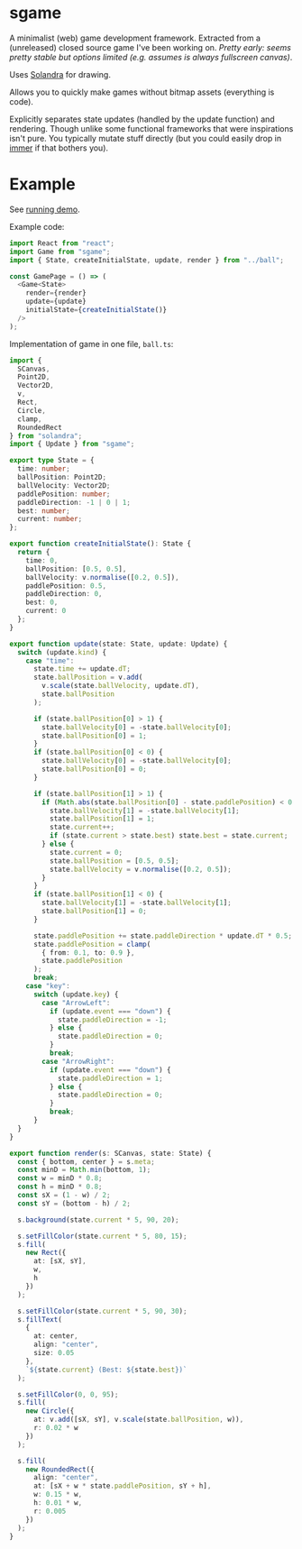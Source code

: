 # sgame

A minimalist (web) game development framework. Extracted from a (unreleased) closed source game I've been working on. _Pretty early: seems pretty stable but options limited (e.g. assumes is always fullscreen canvas)_.

Uses [Solandra](https://solandra.netlify.com/) for drawing.

Allows you to quickly make games without bitmap assets (everything is code).

Explicitly separates state updates (handled by the update function) and rendering. Though unlike some functional frameworks that were inspirations isn't pure. You typically mutate stuff directly (but you could easily drop in [immer](https://github.com/immerjs/immer) if that bothers you).

# Example

See [running demo](https://sgame.netlify.com/).

Example code:

```typescript
import React from "react";
import Game from "sgame";
import { State, createInitialState, update, render } from "../ball";

const GamePage = () => (
  <Game<State>
    render={render}
    update={update}
    initialState={createInitialState()}
  />
);
```

Implementation of game in one file, `ball.ts`:

```typescript
import {
  SCanvas,
  Point2D,
  Vector2D,
  v,
  Rect,
  Circle,
  clamp,
  RoundedRect
} from "solandra";
import { Update } from "sgame";

export type State = {
  time: number;
  ballPosition: Point2D;
  ballVelocity: Vector2D;
  paddlePosition: number;
  paddleDirection: -1 | 0 | 1;
  best: number;
  current: number;
};

export function createInitialState(): State {
  return {
    time: 0,
    ballPosition: [0.5, 0.5],
    ballVelocity: v.normalise([0.2, 0.5]),
    paddlePosition: 0.5,
    paddleDirection: 0,
    best: 0,
    current: 0
  };
}

export function update(state: State, update: Update) {
  switch (update.kind) {
    case "time":
      state.time += update.dT;
      state.ballPosition = v.add(
        v.scale(state.ballVelocity, update.dT),
        state.ballPosition
      );

      if (state.ballPosition[0] > 1) {
        state.ballVelocity[0] = -state.ballVelocity[0];
        state.ballPosition[0] = 1;
      }
      if (state.ballPosition[0] < 0) {
        state.ballVelocity[0] = -state.ballVelocity[0];
        state.ballPosition[0] = 0;
      }

      if (state.ballPosition[1] > 1) {
        if (Math.abs(state.ballPosition[0] - state.paddlePosition) < 0.075) {
          state.ballVelocity[1] = -state.ballVelocity[1];
          state.ballPosition[1] = 1;
          state.current++;
          if (state.current > state.best) state.best = state.current;
        } else {
          state.current = 0;
          state.ballPosition = [0.5, 0.5];
          state.ballVelocity = v.normalise([0.2, 0.5]);
        }
      }
      if (state.ballPosition[1] < 0) {
        state.ballVelocity[1] = -state.ballVelocity[1];
        state.ballPosition[1] = 0;
      }

      state.paddlePosition += state.paddleDirection * update.dT * 0.5;
      state.paddlePosition = clamp(
        { from: 0.1, to: 0.9 },
        state.paddlePosition
      );
      break;
    case "key":
      switch (update.key) {
        case "ArrowLeft":
          if (update.event === "down") {
            state.paddleDirection = -1;
          } else {
            state.paddleDirection = 0;
          }
          break;
        case "ArrowRight":
          if (update.event === "down") {
            state.paddleDirection = 1;
          } else {
            state.paddleDirection = 0;
          }
          break;
      }
  }
}

export function render(s: SCanvas, state: State) {
  const { bottom, center } = s.meta;
  const minD = Math.min(bottom, 1);
  const w = minD * 0.8;
  const h = minD * 0.8;
  const sX = (1 - w) / 2;
  const sY = (bottom - h) / 2;

  s.background(state.current * 5, 90, 20);

  s.setFillColor(state.current * 5, 80, 15);
  s.fill(
    new Rect({
      at: [sX, sY],
      w,
      h
    })
  );

  s.setFillColor(state.current * 5, 90, 30);
  s.fillText(
    {
      at: center,
      align: "center",
      size: 0.05
    },
    `${state.current} (Best: ${state.best})`
  );

  s.setFillColor(0, 0, 95);
  s.fill(
    new Circle({
      at: v.add([sX, sY], v.scale(state.ballPosition, w)),
      r: 0.02 * w
    })
  );

  s.fill(
    new RoundedRect({
      align: "center",
      at: [sX + w * state.paddlePosition, sY + h],
      w: 0.15 * w,
      h: 0.01 * w,
      r: 0.005
    })
  );
}
```
